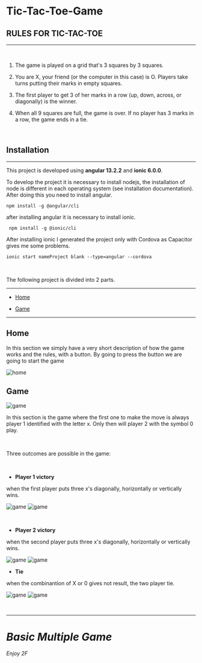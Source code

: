# Tic-Tac-Toe-Game

## RULES FOR TIC-TAC-TOE

<hr>

<br>

  1. The game is played on a grid that's 3 squares by 3 squares.

  2. You are X, your friend (or the computer in this case) is O. Players take turns putting their marks in empty squares.

  3. The first player to get 3 of her marks in a row (up, down, across, or diagonally) is the winner.

  4. When all 9 squares are full, the game is over. If no player has 3 marks in a row, the game ends in a tie.

<br>

## Installation

<hr>

This project is developed using **angular 13.2.2** and **ionic 6.0.0**.

To develop the project it is necessary to install nodejs, the installation of node is different in each operating system (see installation documentation).
After doing this you need to install angular.

`npm install -g @angular/cli`

after installing angular it is necessary to install ionic.

` npm install -g @ionic/cli`

After installing ionic I generated the project only with Cordova as Capacitor gives me some problems.

`ionic start nameProject blank --type=angular --cordova`

<br>


The following project is divided into 2 parts.

<hr>

- [Home](#home)

- [Game](#game)

<hr>

## Home

In this section we simply have a very short description of how the game works and the rules, with a button. By going to press the button we are going to start the game


![home](./images/home.png) 

## Game

![game](./images/start.png) 

In this section is the game where the first one to make the move is always player 1 identified with the letter x.
Only then will player 2 with the symbol 0 play.

<br>

Three outcomes are possible in the game:

<br>
  
  - **Player 1 victory**

when the first player puts three x's diagonally, horizontally or vertically wins.

![game](./images/vittoria1.png) 
![game](./images/vittoria1x.png) 

<br>

- **Player 2 victory**

when the second player puts three x's diagonally, horizontally or vertically wins.

![game](./images/vittoria2.png) 
![game](./images/congratulazioni2.png) 

- **Tie**

when the combinantion of X or 0 gives not result, the two player tie. 

![game](./images/pareggio.png) 
![game](./images/p.png) 

<br>

<hr>

# *Basic Multiple Game*

*Enjoy 2F*

